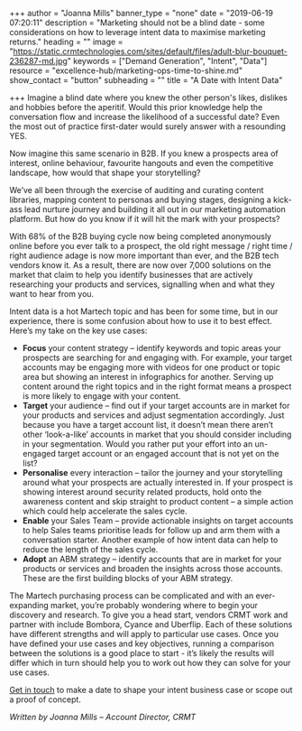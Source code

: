 +++
author = "Joanna Mills"
banner_type = "none"
date = "2019-06-19 07:20:11"
description = "Marketing should not be a blind date - some considerations on how to leverage intent data to maximise marketing returns."
heading = ""
image = "https://static.crmtechnologies.com/sites/default/files/adult-blur-bouquet-236287-md.jpg"
keywords = ["Demand Generation", "Intent", "Data"]
resource = "excellence-hub/marketing-ops-time-to-shine.md"
show_contact = "button"
subheading = ""
title = "A Date with Intent Data"

+++
Imagine a blind date where you knew the other person's likes, dislikes and hobbies before the aperitif. Would this prior knowledge help the conversation flow and increase the likelihood of a successful date? Even the most out of practice first-dater would surely answer with a resounding YES.

Now imagine this same scenario in B2B. If you knew a prospects area of interest, online behaviour, favourite hangouts and even the competitive landscape, how would that shape your storytelling?

We’ve all been through the exercise of auditing and curating content libraries, mapping content to personas and buying stages, designing a kick-ass lead nurture journey and building it all out in our marketing automation platform. But how do you know if it will hit the mark with your prospects?

With 68% of the B2B buying cycle now being completed anonymously online before you ever talk to a prospect, the old right message / right time / right audience adage is now more important than ever, and the B2B tech vendors know it. As a result, there are now over 7,000 solutions on the market that claim to help you identify businesses that are actively researching your products and services, signalling when and what they want to hear from you.

Intent data is a hot Martech topic and has been for some time, but in our experience, there is some confusion about how to use it to best effect. Here’s my take on the key use cases:

* **Focus** your content strategy – identify keywords and topic areas your prospects are searching for and engaging with. For example, your target accounts may be engaging more with videos for one product or topic area but showing an interest in infographics for another. Serving up content around the right topics and in the right format means a prospect is more likely to engage with your content.
* **Target** your audience – find out if your target accounts are in market for your products and services and adjust segmentation accordingly. Just because you have a target account list, it doesn’t mean there aren’t other ‘look-a-like’ accounts in market that you should consider including in your segmentation. Would you rather put your effort into an un-engaged target account or an engaged account that is not yet on the list?
* **Personalise** every interaction – tailor the journey and your storytelling around what your prospects are actually interested in. If your prospect is showing interest around security related products, hold onto the awareness content and skip straight to product content – a simple action which could help accelerate the sales cycle.
* **Enable** your Sales Team – provide actionable insights on target accounts to help Sales teams prioritise leads for follow up and arm them with a conversation starter. Another example of how intent data can help to reduce the length of the sales cycle.
* **Adopt** an ABM strategy – identify accounts that are in market for your products or services and broaden the insights across those accounts. These are the first building blocks of your ABM strategy.

The Martech purchasing process can be complicated and with an ever-expanding market, you’re probably wondering where to begin your discovery and research. To give you a head start, vendors CRMT work and partner with include Bombora, Cyance and Uberflip. Each of these solutions have different strengths and will apply to particular use cases. Once you have defined your use cases and key objectives, running a comparison between the solutions is a good place to start - it’s likely the results will differ which in turn should help you to work out how they can solve for your use cases.

[Get in touch](https://www.crmtechnologies.com/contact) to make a date to shape your intent business case or scope out a proof of concept.

_Written by Joanna Mills – Account Director, CRMT_
